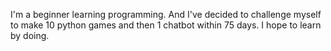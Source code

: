 I'm a beginner learning programming. And I've decided to challenge myself to make 10 python games and then 1 chatbot within 75 days. I hope to learn by doing.
